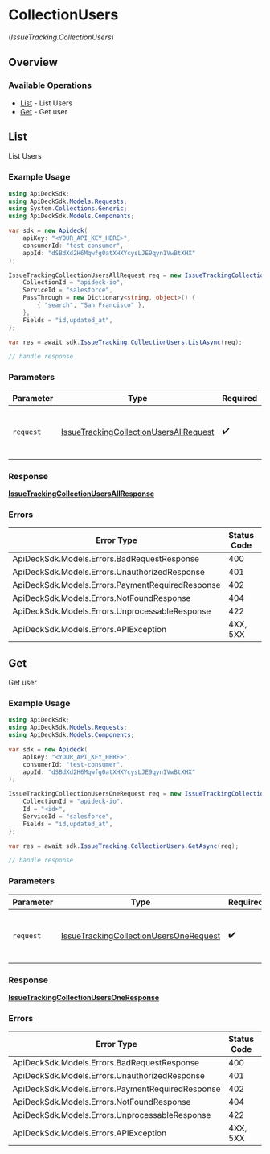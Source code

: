 # CollectionUsers
(*IssueTracking.CollectionUsers*)

## Overview

### Available Operations

* [List](#list) - List Users
* [Get](#get) - Get user

## List

List Users

### Example Usage

```csharp
using ApiDeckSdk;
using ApiDeckSdk.Models.Requests;
using System.Collections.Generic;
using ApiDeckSdk.Models.Components;

var sdk = new Apideck(
    apiKey: "<YOUR_API_KEY_HERE>",
    consumerId: "test-consumer",
    appId: "dSBdXd2H6Mqwfg0atXHXYcysLJE9qyn1VwBtXHX"
);

IssueTrackingCollectionUsersAllRequest req = new IssueTrackingCollectionUsersAllRequest() {
    CollectionId = "apideck-io",
    ServiceId = "salesforce",
    PassThrough = new Dictionary<string, object>() {
        { "search", "San Francisco" },
    },
    Fields = "id,updated_at",
};

var res = await sdk.IssueTracking.CollectionUsers.ListAsync(req);

// handle response
```

### Parameters

| Parameter                                                                                                 | Type                                                                                                      | Required                                                                                                  | Description                                                                                               |
| --------------------------------------------------------------------------------------------------------- | --------------------------------------------------------------------------------------------------------- | --------------------------------------------------------------------------------------------------------- | --------------------------------------------------------------------------------------------------------- |
| `request`                                                                                                 | [IssueTrackingCollectionUsersAllRequest](../../Models/Requests/IssueTrackingCollectionUsersAllRequest.md) | :heavy_check_mark:                                                                                        | The request object to use for the request.                                                                |

### Response

**[IssueTrackingCollectionUsersAllResponse](../../Models/Requests/IssueTrackingCollectionUsersAllResponse.md)**

### Errors

| Error Type                                       | Status Code                                      | Content Type                                     |
| ------------------------------------------------ | ------------------------------------------------ | ------------------------------------------------ |
| ApiDeckSdk.Models.Errors.BadRequestResponse      | 400                                              | application/json                                 |
| ApiDeckSdk.Models.Errors.UnauthorizedResponse    | 401                                              | application/json                                 |
| ApiDeckSdk.Models.Errors.PaymentRequiredResponse | 402                                              | application/json                                 |
| ApiDeckSdk.Models.Errors.NotFoundResponse        | 404                                              | application/json                                 |
| ApiDeckSdk.Models.Errors.UnprocessableResponse   | 422                                              | application/json                                 |
| ApiDeckSdk.Models.Errors.APIException            | 4XX, 5XX                                         | \*/\*                                            |

## Get

Get user

### Example Usage

```csharp
using ApiDeckSdk;
using ApiDeckSdk.Models.Requests;
using ApiDeckSdk.Models.Components;

var sdk = new Apideck(
    apiKey: "<YOUR_API_KEY_HERE>",
    consumerId: "test-consumer",
    appId: "dSBdXd2H6Mqwfg0atXHXYcysLJE9qyn1VwBtXHX"
);

IssueTrackingCollectionUsersOneRequest req = new IssueTrackingCollectionUsersOneRequest() {
    CollectionId = "apideck-io",
    Id = "<id>",
    ServiceId = "salesforce",
    Fields = "id,updated_at",
};

var res = await sdk.IssueTracking.CollectionUsers.GetAsync(req);

// handle response
```

### Parameters

| Parameter                                                                                                 | Type                                                                                                      | Required                                                                                                  | Description                                                                                               |
| --------------------------------------------------------------------------------------------------------- | --------------------------------------------------------------------------------------------------------- | --------------------------------------------------------------------------------------------------------- | --------------------------------------------------------------------------------------------------------- |
| `request`                                                                                                 | [IssueTrackingCollectionUsersOneRequest](../../Models/Requests/IssueTrackingCollectionUsersOneRequest.md) | :heavy_check_mark:                                                                                        | The request object to use for the request.                                                                |

### Response

**[IssueTrackingCollectionUsersOneResponse](../../Models/Requests/IssueTrackingCollectionUsersOneResponse.md)**

### Errors

| Error Type                                       | Status Code                                      | Content Type                                     |
| ------------------------------------------------ | ------------------------------------------------ | ------------------------------------------------ |
| ApiDeckSdk.Models.Errors.BadRequestResponse      | 400                                              | application/json                                 |
| ApiDeckSdk.Models.Errors.UnauthorizedResponse    | 401                                              | application/json                                 |
| ApiDeckSdk.Models.Errors.PaymentRequiredResponse | 402                                              | application/json                                 |
| ApiDeckSdk.Models.Errors.NotFoundResponse        | 404                                              | application/json                                 |
| ApiDeckSdk.Models.Errors.UnprocessableResponse   | 422                                              | application/json                                 |
| ApiDeckSdk.Models.Errors.APIException            | 4XX, 5XX                                         | \*/\*                                            |
